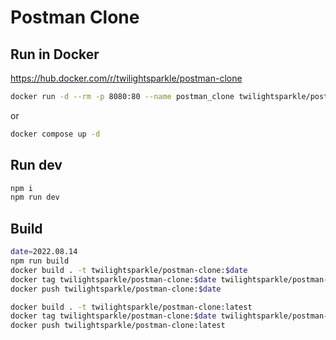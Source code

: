 # Postman Clone

## Run in Docker

<https://hub.docker.com/r/twilightsparkle/postman-clone>

```bash
docker run -d --rm -p 8080:80 --name postman_clone twilightsparkle/postman-clone
```

or

```bash
docker compose up -d
```

## Run dev

```bash
npm i
npm run dev
```

## Build

```bash
date=2022.08.14
npm run build
docker build . -t twilightsparkle/postman-clone:$date
docker tag twilightsparkle/postman-clone:$date twilightsparkle/postman-clone:$date
docker push twilightsparkle/postman-clone:$date

docker build . -t twilightsparkle/postman-clone:latest
docker tag twilightsparkle/postman-clone:$date twilightsparkle/postman-clone:latest
docker push twilightsparkle/postman-clone:latest
```
